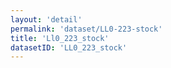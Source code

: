 ```yaml
---
layout: 'detail'
permalink: 'dataset/LL0-223-stock'
title: 'Ll0_223_stock'
datasetID: 'LL0_223_stock'
---
```

